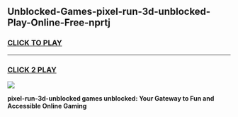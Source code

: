 
## Unblocked-Games-pixel-run-3d-unblocked-Play-Online-Free-nprtj
<h3>
<a href="https://premium76.site?title=pixel-run-3d-unblocked&ref=26A">CLICK TO PLAY</a></h3>
<hr>

<h3>
<a href="https://premium76.site?title=pixel-run-3d-unblocked&ref=26A">CLICK 2 PLAY</a>
  
</h3>

<a href="https://premium76.site?title=pixel-run-3d-unblocked&ref=26A"><img src="https://clearcache.store/games.png"></a>


**pixel-run-3d-unblocked games unblocked: Your Gateway to Fun and Accessible Online Gaming**
